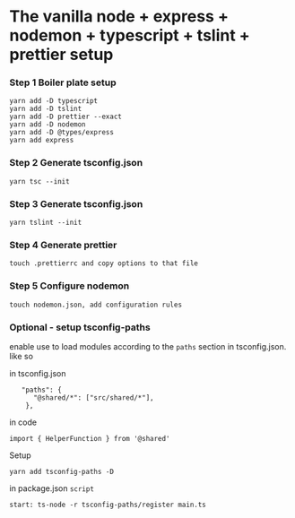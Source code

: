 # The vanilla node + express + nodemon + typescript + tslint + prettier setup

### Step 1 Boiler plate setup

```
yarn add -D typescript
yarn add -D tslint
yarn add -D prettier --exact
yarn add -D nodemon
yarn add -D @types/express
yarn add express
```

### Step 2 Generate tsconfig.json

```
yarn tsc --init
```

### Step 3 Generate tsconfig.json

```
yarn tslint --init
```

### Step 4 Generate prettier

```
touch .prettierrc and copy options to that file
```

### Step 5 Configure nodemon

```
touch nodemon.json, add configuration rules
```

### Optional - setup tsconfig-paths

enable use to load modules according to the `paths` section in tsconfig.json.
like so

in tsconfig.json

```
   "paths": {
      "@shared/*": ["src/shared/*"],
    },
```

in code

`import { HelperFunction } from '@shared'`

Setup

```
yarn add tsconfig-paths -D
```

in package.json `script`

`start: ts-node -r tsconfig-paths/register main.ts`
